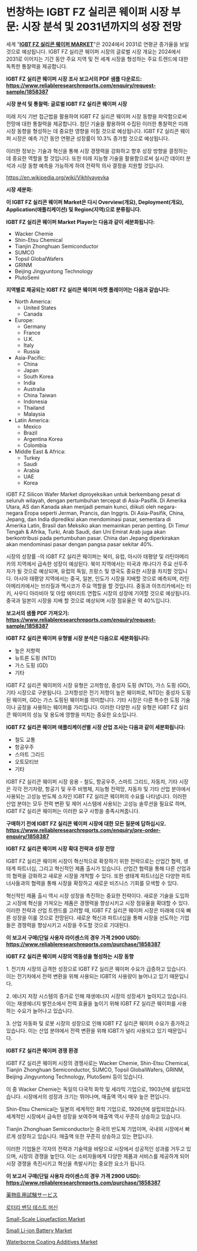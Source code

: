 <p><h1>번창하는 IGBT FZ 실리콘 웨이퍼 시장 부문: 시장 분석 및 2031년까지의 성장 전망</h1></p><p>세계 "<strong><a href="https://www.reliableresearchreports.com/igbt-fz-silicon-wafer-r1858387">IGBT FZ 실리콘 웨이퍼 MARKET</a></strong>"은 2024에서 2031로 연평균 증가율을 보일 것으로 예상됩니다. IGBT FZ 실리콘 웨이퍼 시장의 글로벌 시장 개요는 2024에서 2031로 이어지는 기간 동안 주요 지역 및 전 세계 시장을 형성하는 주요 트렌드에 대한 독특한 통찰력을 제공합니다.</p>
<p><strong>IGBT FZ 실리콘 웨이퍼 시장 조사 보고서의 PDF 샘플 다운로드: <a href="https://www.reliableresearchreports.com/enquiry/request-sample/1858387">https://www.reliableresearchreports.com/enquiry/request-sample/1858387</a></strong></p>
<p><strong>시장 분석 및 통찰력: 글로벌 IGBT FZ 실리콘 웨이퍼 시장</strong></p>
<p><p>미래 지식 기반 접근법을 활용하여 IGBT FZ 실리콘 웨이퍼 시장 동향을 파악함으로써 전망에 대한 통찰력을 제공합니다. 첨단 기술을 활용하여 수집된 이러한 통찰력은 미래 시장 동향을 형성하는 데 중요한 영향을 미칠 것으로 예상됩니다. IGBT FZ 실리콘 웨이퍼 시장은 예측 기간 동안 연평균 성장률이 10.3% 증가할 것으로 예상됩니다. </p><p>이러한 정보는 기술과 혁신을 통해 시장 경쟁력을 강화하고 향후 성장 방향을 결정하는 데 중요한 역할을 할 것입니다. 또한 미래 지능형 기술을 활용함으로써 실시간 데이터 분석과 시장 동향 예측을 가능하게 하여 전략적 의사 결정을 지원할 것입니다.</p></p>
<p><a href="%7CAUTHORITHY_DOMAIN_URL%7C">https://en.wikipedia.org/wiki/Vikhlyayevka</a></p>
<p><strong>시장 세분화:</strong></p>
<p><strong>이 IGBT FZ 실리콘 웨이퍼 Market은 다시 Overview(개요), Deployment(개요), Application(애플리케이션) 및 Region(지역)으로 분류됩니다.</strong></p>
<p><strong>IGBT FZ 실리콘 웨이퍼 Market Player는 다음과 같이 세분화됩니다:</strong></p>
<p><ul><li>Wacker Chemie</li><li>Shin-Etsu Chemical</li><li>Tianjin Zhonghuan Semiconductor</li><li>SUMCO</li><li>Topsil GlobalWafers</li><li>GRINM</li><li>Beijing Jingyuntong Technology</li><li>PlutoSemi</li></ul></p>
<p><strong>지역별로 제공되는 IGBT FZ 실리콘 웨이퍼 마켓 플레이어는 다음과 같습니다:</strong></p>
<p><ul>
    <li>
        North America:
        <ul>
            <li>United States</li>
            <li>Canada</li>
        </ul>
    </li>
    <li>
        Europe:
        <ul>
            <li>Germany</li>
            <li>France</li>
            <li>U.K.</li>
            <li>Italy</li>
            <li>Russia</li>
        </ul>
    </li>
    <li>
        Asia-Pacific:
        <ul>
            <li>China</li>
            <li>Japan</li>
            <li>South Korea</li>
            <li>India</li>
            <li>Australia</li>
            <li>China Taiwan</li>
            <li>Indonesia</li>
            <li>Thailand</li>
            <li>Malaysia</li>
        </ul>
    </li>
    <li>
        Latin America:
        <ul>
            <li>Mexico</li>
            <li>Brazil</li>
            <li>Argentina Korea</li>
            <li>Colombia</li>
        </ul>
    </li>
    <li>
        Middle East & Africa:
        <ul>
            <li>Turkey</li>
            <li>Saudi</li>
            <li>Arabia</li>
            <li>UAE</li>
            <li>Korea</li>
        </ul>
    </li>
    </ul></p>
<p><p>IGBT FZ Silicon Wafer Market diproyeksikan untuk berkembang pesat di seluruh wilayah, dengan pertumbuhan tercepat di Asia-Pasifik. Di Amerika Utara, AS dan Kanada akan menjadi pemain kunci, diikuti oleh negara-negara Eropa seperti Jerman, Prancis, dan Inggris. Di Asia-Pasifik, China, Jepang, dan India diprediksi akan mendominasi pasar, sementara di Amerika Latin, Brasil dan Meksiko akan memainkan peran penting. Di Timur Tengah & Afrika, Turki, Arab Saudi, dan Uni Emirat Arab juga akan berkontribusi pada pertumbuhan pasar. China dan Jepang diperkirakan akan mendominasi pasar dengan pangsa pasar sekitar 40%.</p><p>시장의 성장률 -의 IGBT FZ 실리콘 웨이퍼는 북미, 유럽, 아시아 태평양 및 라틴아메리카의 지역에서 급속한 성장이 예상된다. 북미 지역에서는 미국과 캐나다가 주요 선두주자가 될 것으로 예상되며, 유럽의 독일, 프랑스 및 영국도 중요한 시장을 차지할 것입니다. 아시아 태평양 지역에서는 중국, 일본, 인도가 시장을 지배할 것으로 예측되며, 라틴아메리카에서는 브라질과 멕시코가 주요 역할을 할 것입니다. 중동과 아프리카에서는 터키, 사우디 아라비아 및 아랍 에미리트 연합도 시장의 성장에 기여할 것으로 예상됩니다. 중국과 일본이 시장을 지배 할 것으로 예상되며 시장 점유율은 약 40%입니다.</p></p>
<p><strong>보고서의 샘플 PDF 가져오기: <a href="https://www.reliableresearchreports.com/enquiry/request-sample/1858387">https://www.reliableresearchreports.com/enquiry/request-sample/1858387</a></strong></p>
<p><strong>IGBT FZ 실리콘 웨이퍼 유형별 시장 분석은 다음으로 세분화됩니다:</strong></p>
<p><ul><li>높은 저항력</li><li>뉴트론 도핑 (NTD)</li><li>가스 도핑 (GD)</li><li>기타</li></ul></p>
<p><p>IGBT FZ 실리콘 웨이퍼의 시장 유형은 고저항성, 중성자 도핑 (NTD), 가스 도핑 (GD), 기타 시장으로 구분됩니다. 고저항성은 전기 저항이 높은 웨이퍼로, NTD는 중성자 도핑된 웨이퍼, GD는 가스 도핑된 웨이퍼를 의미합니다. 기타 시장은 다른 특수한 도핑 기술이나 공정을 사용하는 웨이퍼를 가리킵니다. 이러한 다양한 시장 유형은 IGBT FZ 실리콘 웨이퍼의 성능 및 용도에 영향을 미치는 중요한 요소입니다.</p></p>
<p><strong>IGBT FZ 실리콘 웨이퍼 애플리케이션별 시장 산업 조사는 다음과 같이 세분화됩니다:</strong></p>
<p><ul><li>철도 교통</li><li>항공우주</li><li>스마트 그리드</li><li>오토모티브</li><li>기타</li></ul></p>
<p><p>IGBT FZ 실리콘 웨이퍼 시장 응용 - 철도, 항공우주, 스마트 그리드, 자동차, 기타 시장은 각각 전기차량, 항공기 및 우주 비행체, 지능형 전력망, 자동차 및 기타 산업 분야에서 사용되는 고성능 반도체 소자인 IGBT FZ 실리콘 웨이퍼의 수요를 나타냅니다. 이러한 산업 분야는 모두 전력 변환 및 제어 시스템에 사용되는 고성능 솔루션을 필요로 하며, IGBT FZ 실리콘 웨이퍼는 이러한 요구 사항을 충족시켜줍니다.</p></p>
<p><strong>구매하기 전에 IGBT FZ 실리콘 웨이퍼 시장에 대한 모든 질문에 답하십시오. <a href="https://www.reliableresearchreports.com/enquiry/pre-order-enquiry/1858387">https://www.reliableresearchreports.com/enquiry/pre-order-enquiry/1858387</a></strong></p>
<p><strong>IGBT FZ 실리콘 웨이퍼 시장 확대 전략과 성장 전망</strong></p>
<p><p>IGBT FZ 실리콘 웨이퍼 시장이 혁신적으로 확장하기 위한 전략으로는 산업간 협력, 생태계 파트너십, 그리고 혁신적인 제품 출시가 있습니다. 산업간 협력을 통해 다른 산업과의 협력을 강화하고 새로운 시장을 개척할 수 있다. 또한 생태계 파트너십은 다양한 파트너사들과의 협력을 통해 시장을 확장하고 새로운 비즈니스 기회를 모색할 수 있다.</p><p>혁신적인 제품 출시 역시 시장 성장을 촉진하는 중요한 전략이다. 새로운 기술을 도입하고 시장에 혁신을 가져오는 제품은 경쟁력을 향상시키고 시장 점유율을 확대할 수 있다. 이러한 전략과 산업 트렌드를 고려할 때, IGBT FZ 실리콘 웨이퍼 시장은 미래에 더욱 빠른 성장을 이룰 것으로 전망된다. 새로운 혁신과 파트너십을 통해 시장을 선도하는 기업들은 경쟁력을 향상시키고 시장을 주도할 것으로 기대된다.</p></p>
<p><strong>이 보고서 구매(단일 사용자 라이센스의 경우 가격 2900 USD): <a href="https://www.reliableresearchreports.com/purchase/1858387">https://www.reliableresearchreports.com/purchase/1858387</a></strong></p>
<p><strong>IGBT FZ 실리콘 웨이퍼 시장의 역동성을 형성하는 시장 동향</strong></p>
<p><p>1. 전기차 시장의 급격한 성장으로 IGBT FZ 실리콘 웨이퍼 수요가 급증하고 있습니다. 이는 전기차에서 전력 변환을 위해 사용되는 IGBT의 사용량이 늘어나고 있기 때문입니다.</p><p>2. 에너지 저장 시스템의 증가로 인해 재생에너지 시장의 성장세가 높아지고 있습니다. 이는 재생에너지 발전소에서 전력 효율을 높이기 위해 IGBT FZ 실리콘 웨이퍼를 사용하는 수요가 늘어나고 있습니다.</p><p>3. 산업 자동화 및 로봇 시장의 성장으로 인해 IGBT FZ 실리콘 웨이퍼 수요가 증가하고 있습니다. 이는 산업 분야에서 전력 변환을 위해 IGBT가 널리 사용되고 있기 때문입니다.</p></p>
<p><strong>IGBT FZ 실리콘 웨이퍼 경쟁 환경</strong></p>
<p><p>IGBT FZ 실리콘 웨이퍼 시장의 경쟁사로는 Wacker Chemie, Shin-Etsu Chemical, Tianjin Zhonghuan Semiconductor, SUMCO, Topsil GlobalWafers, GRINM, Beijing Jingyuntong Technology, PlutoSemi 등이 있습니다.</p><p>이 중 Wacker Chemie는 독일의 다국적 화학 및 세라믹 기업으로, 1903년에 설립되었습니다. 시장에서의 성장과 크기는 뛰어나며, 매출액 역시 매우 높은 편입니다.</p><p>Shin-Etsu Chemical는 일본의 세계적인 화학 기업으로, 1926년에 설립되었습니다. 세계적인 시장에서 급속한 성장을 보여주며 매출액 역시 꾸준히 상승하고 있습니다.</p><p>Tianjin Zhonghuan Semiconductor는 중국의 반도체 기업이며, 국내외 시장에서 빠르게 성장하고 있습니다. 매출액 또한 꾸준히 상승하고 있는 편입니다.</p><p>이러한 기업들은 각자의 전략과 기술력을 바탕으로 시장에서 성공적인 성과를 거두고 있으며, 시장의 경쟁을 높인다. 이는 소비자들에게 다양한 제품과 서비스를 제공하게 되어 시장 경쟁을 촉진시키고 혁신을 촉발시키는 중요한 요소가 됩니다.</p></p>
<p><strong>이 보고서 구매(단일 사용자 라이센스의 경우 가격 2900 USD): <a href="https://www.reliableresearchreports.com/purchase/1858387">https://www.reliableresearchreports.com/purchase/1858387</a></strong></p>
<p><p><a href="https://medium.com/@jessicagtk0/%E8%96%AC%E7%89%A9%E4%B9%B1%E7%94%A8%E6%A4%9C%E6%9F%BB%E3%82%B5%E3%83%BC%E3%83%93%E3%82%B9%E5%B8%82%E5%A0%B4%E3%81%AE%E5%B1%95%E6%9C%9B-%E5%AE%8C%E5%85%A8%E3%81%AA%E7%94%A3%E6%A5%AD%E5%88%86%E6%9E%90-2024%E5%B9%B4%E3%81%8B%E3%82%892031%E5%B9%B4%E3%81%BE%E3%81%A7-a67c95836259">薬物乱用試験サービス</a></p><p><a href="https://github.com/sougarounis/Market-Research-Report-List-6/blob/main/7405331108239.md">로터리 벤딩 테스트 머신</a></p><p><a href="https://github.com/nathandecarvalho/Market-Research-Report-List-5/blob/main/small-scale-liquefaction-market.md">Small-Scale Liquefaction Market</a></p><p><a href="https://github.com/julyju69/Market-Research-Report-List-5/blob/main/small-li-ion-battery-market.md">Small Li-ion Battery Market</a></p><p><a href="https://issuu.com/reportprime-2/docs/waterborne-coating-additives-market_46576ceafac2ac">Waterborne Coating Additives Market</a></p></p>